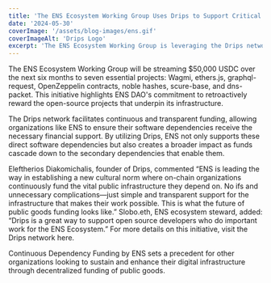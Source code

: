 ```yaml
---
title: 'The ENS Ecosystem Working Group Uses Drips to Support Critical Software Dependencies'
date: '2024-05-30'
coverImage: '/assets/blog-images/ens.gif'
coverImageAlt: 'Drips Logo'
excerpt: 'The ENS Ecosystem Working Group is leveraging the Drips network to support the open source projects it depends on and their developers.'
---
```


The ENS Ecosystem Working Group will be streaming $50,000 USDC over the next six months to seven essential projects: Wagmi, ethers.js, graphql-request, OpenZeppelin contracts, noble hashes, scure-base, and dns-packet. This initiative highlights ENS DAO's commitment to retroactively reward the open-source projects that underpin its infrastructure.

The Drips network facilitates continuous and transparent funding, allowing organizations like ENS to ensure their software dependencies receive the necessary financial support. By utilizing Drips, ENS not only supports these direct software dependencies but also creates a broader impact as funds cascade down to the secondary dependencies that enable them.

Eleftherios Diakomichalis, founder of Drips, commented “ENS is leading the way in establishing a new cultural norm where on-chain organizations continuously fund the vital public infrastructure they depend on. No ifs and unnecessary complications—just simple and transparent support for the infrastructure that makes their work possible. This is what the future of public goods funding looks like.”
Slobo.eth, ENS ecosystem steward, added: “Drips is a great way to support open source developers who do important work for the ENS Ecosystem.” For more details on this initiative, visit the Drips network here.

Continuous Dependency Funding by ENS sets a precedent for other organizations looking to sustain and enhance their digital infrastructure through decentralized funding of public goods.
